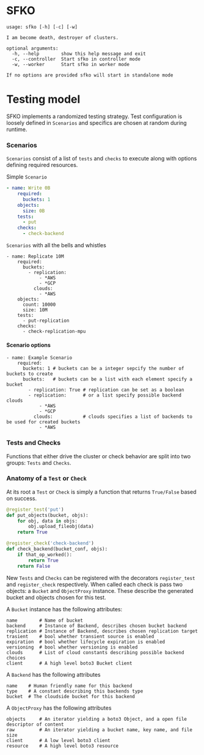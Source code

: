 # SFKO

```
usage: sfko [-h] [-c] [-w]

I am become death, destroyer of clusters.

optional arguments:
  -h, --help        show this help message and exit
  -c, --controller  Start sfko in controller mode
  -w, --worker      Start sfko in worker mode

If no options are provided sfko will start in standalone mode
```


# Testing model

SFKO implements a randomized testing strategy. Test configuration is loosely defined in `Scenarios` and specifics are chosen at random during runtime.

### Scenarios

`Scenarios` consist of a list of `tests` and `checks` to execute along with options defining required resources.

Simple `Scenario`

```yaml
- name: Write 0B
    required:
      buckets: 1
    objects:
      size: 0B
    tests:
      - put
    checks:
      - check-backend
```

`Scenarios` with all the bells and whistles

```
- name: Replicate 10M
    required:
      buckets:
        - replication:
            - *AWS
            - *GCP
          clouds:
            - *AWS
    objects:
      count: 10000
      size: 10M
    tests:
      - put-replication
    checks:
      - check-replication-mpu
```

#### Scenario options

```
- name: Example Scenario
    required:
      buckets: 1 # buckets can be a integer sepcify the number of buckets to create
      buckets:   # buckets can be a list with each element specify a bucket
      	- replication: True # replication can be set as a boolean
        - replication:		# or a list specify possible backend clouds
            - *AWS
            - *GCP
          clouds:			# clouds specifies a list of backends to be used for created buckets
            - *AWS
```

### Tests and Checks

Functions that either drive the cluster or check behavior are split into two groups: `Tests` and `Checks`.


### Anatomy of a `Test` or `Check`

At its root a `Test` or `Check` is simply a function that returns `True/False` based on success.
```python
@register_test('put')
def put_objects(bucket, objs):
    for obj, data in objs:
        obj.upload_fileobj(data)
    return True

```

```python
@register_check('check-backend')
def check_backend(bucket_conf, objs):
	if that_op_worked():
    	return True
    return False
```

New `Tests` and `Checks` can be registered with the decorators `register_test` and `register_check` respectively. When called each check is pass two objects: a `Bucket` and `ObjectProxy` instance. These describe the generated bucket and objects chosen for this test.

A `Bucket` instance has the following attributes:

```
name		# Name of bucket
backend		# Instance of Backend, describes chosen bucket backend
replication # Instance of Backend, describes chosen replication target
trasient	# bool whether transient source is enabled
expiration	# bool whether lifecycle expiration is enabled
versioning 	# bool whether versioning is enabled
clouds		# List of cloud constants describing possible backend choices
client		# A high level boto3 Bucket client
```
A `Backend` has the following attributes

```
name	# Human friendly name for this backend
type	# A constant describing this backends type
bucket	# The cloudside bucket for this backend
```

A `ObjectProxy` has the following attributes

```
objects		# An iterator yielding a boto3 Object, and a open file descriptor of content
raw			# An iterator yielding a bucket name, key name, and file size
client		# A low level boto3 client
resource	# A high level boto3 resource
```

